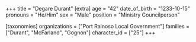 +++
title = "Degare Durant"
[extra]
age = "42"
date_of_birth = "1233-10-15"
pronouns = "He/Him"
sex = "Male"
position = "Ministry Councilperson"

[taxonomies]
organizations = ["Port Rainoso Local Government"]
families = ["Durant", "McFarland", "Gognon"]
character_id = ["25"]
+++



